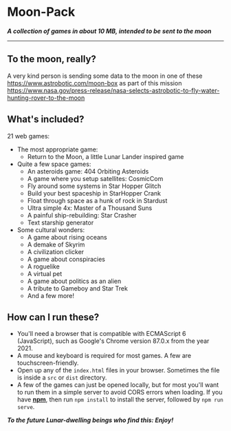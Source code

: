 # Moon-Pack

***A collection of games in about 10 MB, intended to be sent to the moon***

---

## To the moon, really?

A very kind person is sending some data to the moon in one of these https://www.astrobotic.com/moon-box as part of this mission https://www.nasa.gov/press-release/nasa-selects-astrobotic-to-fly-water-hunting-rover-to-the-moon

## What's included?

21 web games:

* The most appropriate game:
   * Return to the Moon, a little Lunar Lander inspired game
* Quite a few space games:
   * An asteroids game: 404 Orbiting Asteroids
   * A game where you setup satellites: CosmicCom
   * Fly around some systems in Star Hopper Glitch
   * Build your best spaceship in StarHopper Crank
   * Float through space as a hunk of rock in Stardust
   * Ultra simple 4x: Master of a Thousand Suns
   * A painful ship-rebuilding: Star Crasher
   * Text starship generator
* Some cultural wonders:
   * A game about rising oceans
   * A demake of Skyrim
   * A civilization clicker
   * A game about conspiracies
   * A roguelike
   * A virtual pet
   * A game about politics as an alien
   * A tribute to Gameboy and Star Trek
   * And a few more!

## How can I run these?

* You'll need a browser that is compatible with ECMAScript 6 (JavaScript), such as Google's Chrome version 87.0.x from the year 2021.
* A mouse and keyboard is required for most games. A few are touchscreen-friendly.
* Open up any of the `index.html` files in your browser. Sometimes the file is inside a `src` or `dist` directory.
* A few of the games can just be opened locally, but for most you'll want to run them in a simple server to avoid CORS errors when loading. If you have [**npm**](https://nodejs.org/en/), then run `npm install` to install the server, followed by `npm run serve`.

***To the future Lunar-dwelling beings who find this: Enjoy!***